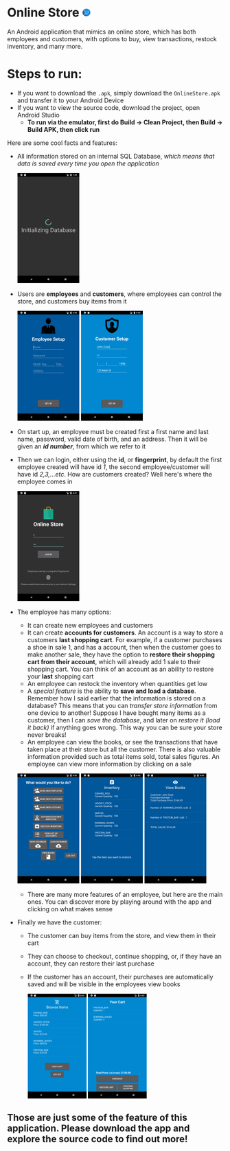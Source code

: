 # Online Store <img src="images/appicon.png" width="4%">
An Android application that mimics an online store, which has both employees and customers, with options to buy, view transactions, restock inventory, and many more.

# Steps to run:
- If you want to download the `.apk`, simply download the `OnlineStore.apk` and transfer it to your Android Device
- If you want to view the source code, download the project, open Android Studio
  - **To run via the emulator, first do Build -> Clean Project, then Build -> Build APK, then click run** 



Here are some cool facts and features:

- All information stored on an internal SQL Database, *which means that data is saved every time you open the application*

  <img src="images/init_db.png" width="30%"> 

- Users are **employees** and **customers**, where employees can control the store, and customers buy items from it

  <img src="images/emp_signup.png" width="30%"> <img src="images/cust_signup.png" width="30%">

- On start up, an employee must be created first a first name and last name, password, valid date of birth, and an address. Then it will be given an ***id number***, from which we refer to it

- Then we can login, either using the **id**, or **fingerprint**, by default the first employee created will have id *1*, the second employee/customer will have id *2,3,...etc*. How are customers created? Well here's where the employee comes in

  <img src="images/main_screen.png" width="30%"> 

- The employee has many options:

  - It can create new employees and customers
  - It can create **accounts for customers**. An account is a way to store a customers **last shopping cart**. For example, if a customer purchases a shoe in sale 1, and has a account, then when the customer goes to make another sale, they have the option to **restore their shopping cart from their account**, which will already add 1 sale to their shopping cart. You can think of an account as an ability to restore your **last** shopping cart
  - An employee can restock the inventory when quantities get low
  - A *special feature* is the ability to **save and load a database**. Remember how I said earlier that the information is stored on a database? This means that you can *transfer store information* from one device to another! Suppose I have bought many items as a customer, then I can *save the database*, and later on *restore it (load it back)* if anything goes wrong. This way you can be sure your store never breaks!
  - An employee can view the books, or see the transactions that have taken place at their store but all the customer. There is also valuable information provided such as total items sold, total sales figures. An employee can view more information by clicking on a sale

  <img src="images/emp_options.png" width="30%"> <img src="images/inv.png" width="30%"> <img src="images/books.png" width="30%">

  - There are many more features of an employee, but here are the main ones. You can discover more by playing around with the app and clicking on what makes sense

- Finally we have the customer:

  - The customer can buy items from the store, and view them in their cart

  - They can choose to checkout, continue shopping, or, if they have an account, they can restore their last purchase

  - If the customer has an account, their purchases are automatically saved and will be visible in the employees view books

    <img src="images/buy.png" width="30%"> <img src="images/cart.png" width="30%"> 



## Those are just some of the feature of this application. Please download the app and explore the source code to find out more!